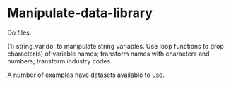 # Manipulate-data-library

Do files:

(1) string_var.do: to manipulate string variables. Use loop functions to drop character(s) of variable names; transform names with characters and numbers; transform industry codes

A number of examples have datasets available to use. 
